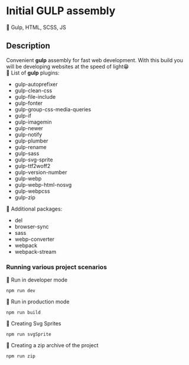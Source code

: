 # Initial GULP assembly

:wrench: Gulp, HTML, SCSS, JS

## Description
Convenient __gulp__ assembly for fast web development. With this build you will be developing websites at the speed of light:grin:    
:green_book: List of __gulp__ plugins:
* gulp-autoprefixer
* gulp-clean-css
* gulp-file-include
* gulp-fonter
* gulp-group-css-media-queries
* gulp-if
* gulp-imagemin
* gulp-newer
* gulp-notify
* gulp-plumber
* gulp-rename
* gulp-sass
* gulp-svg-sprite
* gulp-ttf2woff2
* gulp-version-number
* gulp-webp
* gulp-webp-html-nosvg
* gulp-webpcss
* gulp-zip

:blue_book: Additional packages:
* del
* browser-sync
* sass
* webp-converter
* webpack
* webpack-stream

### Running various project scenarios

:hammer: Run in developer mode
```
npm run dev
```

:dart: Run in production mode
```
npm run build
```

:flower_playing_cards: Creating Svg Sprites
```
npm run svgSprite
```

:closed_book: Creating a zip archive of the project
```
npm run zip
```